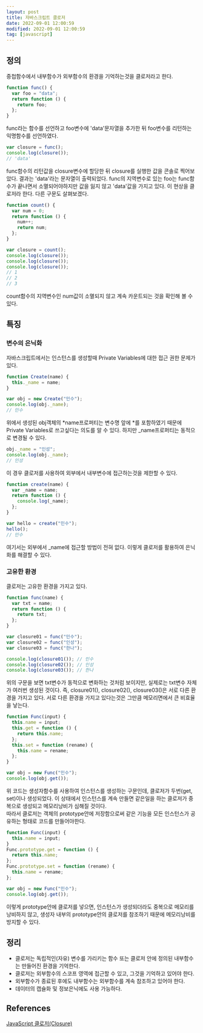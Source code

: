 ```yaml
---
layout: post
title: 자바스크립트 클로저
date: 2022-09-01 12:00:59
modified: 2022-09-01 12:00:59
tag: [javascript]
---
```


## 정의

중첩함수에서 내부함수가 외부함수의 환경을 기억하는것을 클로저라고 한다.

<!-- more -->

```javascript
function func() {
  var foo = "data";
  return function () {
    return foo;
  };
}
```

func라는 함수를 선언하고 foo변수에 'data'문자열을 추가한 뒤 foo변수를 리턴하는 익명함수를 선언하였다.

```javascript
var closure = func();
console.log(closure());
// 'data'
```

func함수의 리턴값을 closure변수에 할당한 뒤 closure를 실행한 값을 콘솔로 찍어보았다. 결과는 'data'라는 문자열이 출력되었다. func의 지역변수로 있는 foo는 func함수가 끝나면서 소멸되어야하지만 값을 잃지 않고 'data'값을 가지고 있다. 이 현상을 클로저라 한다. 다른 구문도 살펴보겠다.

```javascript
function count() {
  var num = 0;
  return function () {
    num++;
    return num;
  };
}

var closure = count();
console.log(closure());
console.log(closure());
console.log(closure());
// 1
// 2
// 3
```

count함수의 지역변수인 num값이 소멸되지 않고 계속 카운트되는 것을 확인해 볼 수 있다.

## 특징

### 변수의 은닉화

자바스크립트에서는 인스턴스를 생성할때 Private Variables에 대한 접근 권한 문제가 있다.

```javascript
function Create(name) {
  this._name = name;
}

var obj = new Create("민수");
console.log(obj._name);
// 민수
```

위에서 생성된 obj객체의 *name프로퍼티는 변수명 앞에 *를 포함하였기 때문에 Private Variables로 쓰고싶다는 의도를 알 수 있다. 하지만 \_name프로퍼티는 동적으로 변경될 수 있다.

```javascript
obj._name = "인성";
console.log(obj._name);
// 인성
```

이 경우 클로저를 사용하여 외부에서 내부변수에 접근하는것을 제한할 수 있다.

```javascript
function create(name) {
  var _name = name;
  return function () {
    console.log(_name);
  };
}

var hello = create("민수");
hello();
// 민수
```

여기서는 외부에서 \_name에 접근할 방법이 전혀 없다. 이렇게 클로저를 활용하여 은닉화를 해결할 수 있다.

### 고유한 환경

클로저는 고유한 환경을 가지고 있다.

```javascript
function func(name) {
  var txt = name;
  return function () {
    return txt;
  };
}

var closure01 = func("민수");
var closure02 = func("인성");
var closure03 = func("한나");

console.log(closure01()); // 민수
console.log(closure02()); // 인성
console.log(closure03()); // 한나
```

위의 구문을 보면 txt변수가 동적으로 변화하는 것처럼 보이지만, 실제로는 txt변수 자체가 여러번 생성된 것이다. 즉, closure01(), closure02(), closure03()은 서로 다른 환경을 가지고 있다. 서로 다른 환경을 가지고 있다는것은 그만큼 메모리면에서 큰 비효율을 낳는다.

```javascript
function Func(input) {
  this.name = input;
  this.get = function () {
    return this.name;
  };
  this.set = function (rename) {
    this.name = rename;
  };
}

var obj = new Func("민수");
console.log(obj.get());
```

위 코드는 생성자함수를 사용하여 인스턴스를 생성하는 구문인데, 클로저가 두번(get, set)이나 생성되었다. 이 상태에서 인스턴스를 계속 만들면 같은일을 하는 클로저가 중복으로 생성되고 메모리낭비가 심해질 것이다.  
따라서 클로저는 객체의 prototype안에 저장함으로써 같은 기능을 모든 인스턴스가 공유하는 형태로 코드를 만들어야한다.

```javascript
function Func(input) {
  this.name = input;
}
Func.prototype.get = function () {
  return this.name;
};
Func.prototype.set = function (rename) {
  this.name = rename;
};

var obj = new Func("민수");
console.log(obj.get());
```

이렇게 prototype안에 클로저를 넣으면, 인스턴스가 생성되더라도 중복으로 메모리를 낭비하지 않고, 생성자 내부의 prototype안의 클로저를 참조하기 때문에 메모리낭비를 방지할 수 있다.

## 정리

- 클로저는 독립적인(자유) 변수를 가리키는 함수 또는 클로저 안에 정의된 내부함수는 만들어진 환경을 기억한다.
- 클로저는 외부함수의 스코프 영역에 접근할 수 있고, 그것을 기억하고 있어야 한다.
- 외부함수가 종료된 후에도 내부함수는 외부함수를 계속 참조하고 있어야 한다.
- 데이터의 캡슐화 및 정보은닉에도 사용 가능하다.

## References
[JavaScript 클로저(Closure)](https://hyunseob.github.io/2016/08/30/javascript-closure/)
